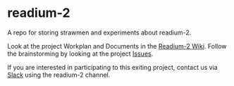 # readium-2
A repo for storing strawmen and experiments about readium-2.

Look at the project Workplan and Documents in the [Readium-2 Wiki](https://github.com/readium/readium-2/wiki).
Follow the brainstorming by looking at the project [Issues](https://github.com/readium/readium-2/issues).

If you are interested in participating to this exiting project, contact us via [Slack](https://readium.slack.com) using the readium-2 channel.    
